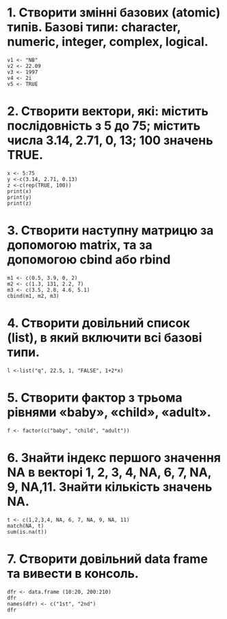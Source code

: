 # 1. Створити змінні базових (atomic) типів. Базові типи: character, numeric, integer, complex, logical.
```{r}
v1 <- "NB"
v2 <- 22.09
v3 <- 1997
v4 <- 2i
v5 <- TRUE
```
# 2. Створити вектори, які: містить послідовність з 5 до 75; містить числа 3.14, 2.71, 0, 13; 100 значень TRUE.
```{r}
x <- 5:75
y <-c(3.14, 2.71, 0.13)
z <-c(rep(TRUE, 100))
print(x)
print(y)
print(z)
```
# 3. Створити наступну матрицю за допомогою matrix, та за допомогою cbind або rbind
```{r}
m1 <- c(0.5, 3.9, 0, 2)
m2 <- c(1.3, 131, 2.2, 7)
m3 <- c(3.5, 2.8, 4.6, 5.1)
cbind(m1, m2, m3)
```
# 4. Створити довільний список (list), в який включити всі базові типи.
```{r}
l <-list("q", 22.5, 1, "FALSE", 1+2*x)
```
# 5. Створити фактор з трьома рівнями «baby», «child», «adult».
```{r}
f <- factor(c("baby", "child", "adult"))
```
# 6. Знайти індекс першого значення NA в векторі 1, 2, 3, 4, NA, 6, 7, NA, 9, NA,11. Знайти кількість значень NA.
```{r}
t <- c(1,2,3,4, NA, 6, 7, NA, 9, NA, 11)
match(NA, t)
sum(is.na(t))
```
# 7. Створити довільний data frame та вивести в консоль.
```{r}
dfr <- data.frame (10:20, 200:210)
dfr
names(dfr) <- c("1st", "2nd")
dfr
```
